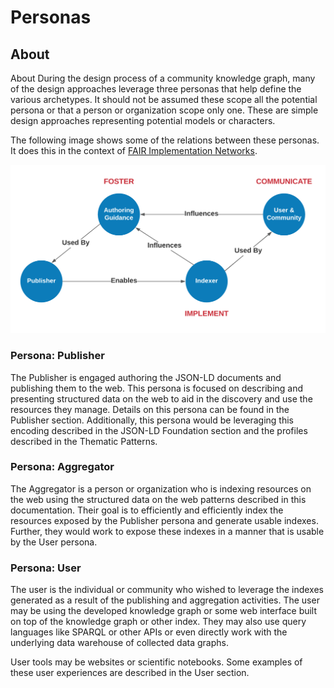 # Personas

## About

About During the design process of a community knowledge graph, many of the design
approaches leverage three personas that help define the various archetypes. 
It should not be assumed these scope all the
potential persona or that a person or organization scope only one. 
These are simple design approaches representing potential
models or characters. 


The following image shows some of the relations between these personas.  It does
this in the context of [FAIR Implementation Networks](https://www.go-fair.org/implementation-networks/).

![relations](../docs/images/relations.png)



### Persona: Publisher 

The Publisher is engaged authoring the JSON-LD
documents and publishing them to the web. This persona is focused on describing
and presenting structured data on the web to aid in the discovery and use the
resources they manage. Details on this persona can be found in the Publisher
section. Additionally, this persona would be leveraging this encoding described
in the JSON-LD Foundation section and the profiles described in the Thematic
Patterns.

### Persona: Aggregator 

The Aggregator is a person or organization who is
indexing resources on the web using the structured data on the web patterns
described in this documentation. Their goal is to efficiently and efficiently
index the resources exposed by the Publisher persona and generate usable
indexes. Further, they would work to expose these indexes in a manner that is
usable by the User persona.  

### Persona: User 

The user is the individual or community who wished to leverage the
indexes generated as a result of the publishing and aggregation activities. The
user may be using the developed knowledge graph or some web interface built on
top of the knowledge graph or other index. They may also use query languages
like SPARQL or other APIs or even directly work with the underlying data
warehouse of collected data graphs.

User tools may be websites or scientific notebooks. Some examples of these user
experiences are described in the User section.

